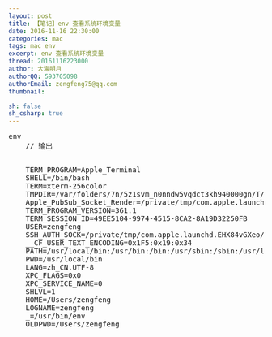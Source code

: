 ```yaml
---
layout: post
title: 【笔记】env 查看系统环境变量
date: 2016-11-16 22:30:00
categories: mac
tags: mac env
excerpt: env 查看系统环境变量
thread: 20161116223000
author: 大海明月
authorQQ: 593705098
authorEmail: zengfeng75@qq.com
thumbnail:

sh: false
sh_csharp: true
---
```




<pre>
env
	// 输出
	<pre>
	TERM_PROGRAM=Apple_Terminal
	SHELL=/bin/bash
	TERM=xterm-256color
	TMPDIR=/var/folders/7n/5z1svm_n0nndw5vqdct3kh940000gn/T/
	Apple_PubSub_Socket_Render=/private/tmp/com.apple.launchd.znQyJYjsql/Render
	TERM_PROGRAM_VERSION=361.1
	TERM_SESSION_ID=49EE5104-9974-4515-8CA2-8A19D32250FB
	USER=zengfeng
	SSH_AUTH_SOCK=/private/tmp/com.apple.launchd.EHX84vGXeo/Listeners
	__CF_USER_TEXT_ENCODING=0x1F5:0x19:0x34
	PATH=/usr/local/bin:/usr/bin:/bin:/usr/sbin:/sbin:/usr/local/git/bin:/usr/local/mysql/bin/:/Applications/adt-bundle-mac-x86_64-24/sdk/platform-tools:/Applications/adt-bundle-mac-x86_64-24/sdk/tools:/usr/local/local:
	PWD=/usr/local/bin
	LANG=zh_CN.UTF-8
	XPC_FLAGS=0x0
	XPC_SERVICE_NAME=0
	SHLVL=1
	HOME=/Users/zengfeng
	LOGNAME=zengfeng
	_=/usr/bin/env
	OLDPWD=/Users/zengfeng
	</pre>
</pre>


